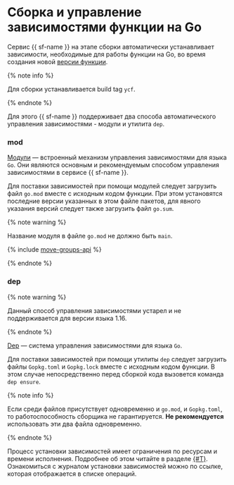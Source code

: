 # Сборка и управление зависимостями функции на Go

Сервис {{ sf-name }} на этапе сборки автоматически устанавливает зависимости, необходимые для работы функции на Go, во время создания новой [версии функции](../../operations/function/version-manage.md).

{% note info %}

Для сборки устанавливается build tag `ycf`.

{% endnote %}

Для этого {{ sf-name }} поддерживает два способа автоматического управления зависимостями - модули и утилита `dep`.

### mod

[Модули](https://github.com/golang/go/wiki/Modules) — встроенный механизм управления зависимостями для языка `Go`. Они являются основным и рекомендуемым способом управления зависимостями в сервисе {{ sf-name }}.

Для поставки зависимостей при помощи модулей следует загрузить файл `go.mod` вместе с исходным кодом функции. При этом установятся последние версии указанных в этом файле пакетов, для явного указания версий следует также загрузить файл `go.sum`.

{% note warning %}

Название модуля в файле `go.mod` не должно быть `main`.

{% include [move-groups-api](../../../_includes/functions/go-mod-lang-version-notice.md) %}

{% endnote %}

### dep

{% note warning %}

Данный способ управления зависимостями устарел и не поддерживается для версии языка 1.16.

{% endnote %}

[Dep](https://golang.github.io/dep/docs/introduction.html) — система управления зависимостями для языка `Go`.

Для поставки зависимостей при помощи утилиты `dep` следует загрузить файлы `Gopkg.toml` и `Gopkg.lock` вместе с исходным кодом функции. В этом случае непосредственно перед сборкой кода вызовется команда `dep ensure`.
  
{% note info %}

Если среди файлов присутствует одновременно и `go.mod`, и `Gopkg.toml`, то работоспособность сборщика не гарантируется. **Не рекомендуется** использовать эти два файла одновременно.

{% endnote %}

Процесс установки зависимостей имеет ограничения по ресурсам и времени исполнения. Подробнее об этом читайте в разделе [{#T}](../../concepts/limits.md). Ознакомиться с журналом установки зависимостей можно по ссылке, которая отображается в списке операций.

